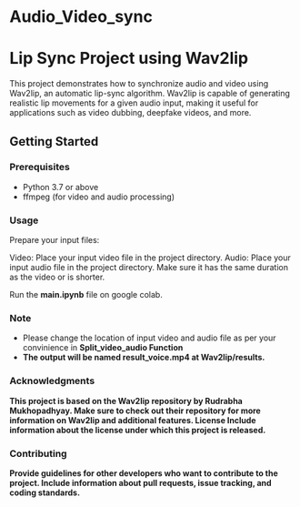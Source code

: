 # Audio_Video_sync

# Lip Sync Project using Wav2lip

This project demonstrates how to synchronize audio and video using Wav2lip, an automatic lip-sync algorithm. Wav2lip is capable of generating realistic lip movements for a given audio input, making it useful for applications such as video dubbing, deepfake videos, and more.

## Getting Started

### Prerequisites

- Python 3.7 or above
- ffmpeg (for video and audio processing)

### Usage
Prepare your input files:

Video: Place your input video file in the project directory.
Audio: Place your input audio file in the project directory. Make sure it has the same duration as the video or is shorter.

Run the <b>main.ipynb</b> file on google colab.

### Note
- Please change the location of input video and audio file as per your convinience in <b> Split_video_audio Function<b/>
- The output will be named <b>result_voice.mp4</b> at <b>Wav2lip/results</b>.

### Acknowledgments
This project is based on the Wav2lip repository by Rudrabha Mukhopadhyay. Make sure to check out their repository for more information on Wav2lip and additional features.
License
Include information about the license under which this project is released.

### Contributing
Provide guidelines for other developers who want to contribute to the project. Include information about pull requests, issue tracking, and coding standards.
